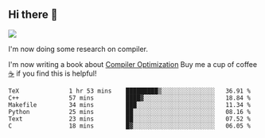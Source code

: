 


<!--
**liusy58/liusy58** is a ✨ _special_ ✨ repository because its `README.md` (this file) appears on your GitHub profile.

Here are some ideas to get you started:

- 🔭 I’m currently working on ...
- 🌱 I’m currently learning ...
- 👯 I’m looking to collaborate on ...
- 🤔 I’m looking for help with ...
- 💬 Ask me about ...
- 📫 How to reach me: ...
- 😄 Pronouns: ...
- ⚡ Fun fact: ...
-->
<!--
![](https://komarev.com/ghpvc/?username=liusy58&color=brightgreen&label=PROFILE+VIEWS)




- 🔭 I’m currently working on my .
- 📫 How to reach me:plz contact me by [email](liusy58@,ail2.sysu.edu.cn) or WeChat(LIUSIYU_58)
- 🏫 I'm an undergraduate in Sun-Yat-sen University majoring in the computer science. Expected to graduate in Spring 2021.
- 👯 I'm now interested in System such as OS, Compiler and Database. 
- 🤔 I’m looking for help with Database System.
-->

## Hi there 👋
![](https://komarev.com/ghpvc/?username=liusy58&color=brightgreen&label=PROFILE+VIEWS)



I'm now doing some research on compiler.

I'm now writing a book about [Compiler Optimization](https://github.com/liusy58/CompilerNotes) Buy me a cup of coffee [☕️](https://user-images.githubusercontent.com/45984215/202376581-4837a283-4812-4063-82bc-cc9c3101d3a5.jpg) if you find this is helpful!


 <!--START_SECTION:waka-->

```text
TeX              1 hr 53 mins    █████████▒░░░░░░░░░░░░░░░   36.91 %
C++              57 mins         ████▓░░░░░░░░░░░░░░░░░░░░   18.84 %
Makefile         34 mins         ███░░░░░░░░░░░░░░░░░░░░░░   11.34 %
Python           25 mins         ██░░░░░░░░░░░░░░░░░░░░░░░   08.16 %
Text             23 mins         ██░░░░░░░░░░░░░░░░░░░░░░░   07.52 %
C                18 mins         █▓░░░░░░░░░░░░░░░░░░░░░░░   06.05 %
```

<!--END_SECTION:waka-->
